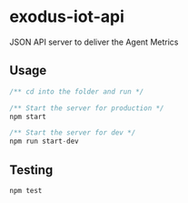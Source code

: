 # exodus-iot-api

JSON API server to deliver the Agent Metrics

## Usage

```js
/** cd into the folder and run */

/** Start the server for production */
npm start

/** Start the server for dev */
npm run start-dev
```

## Testing

```js
npm test
```